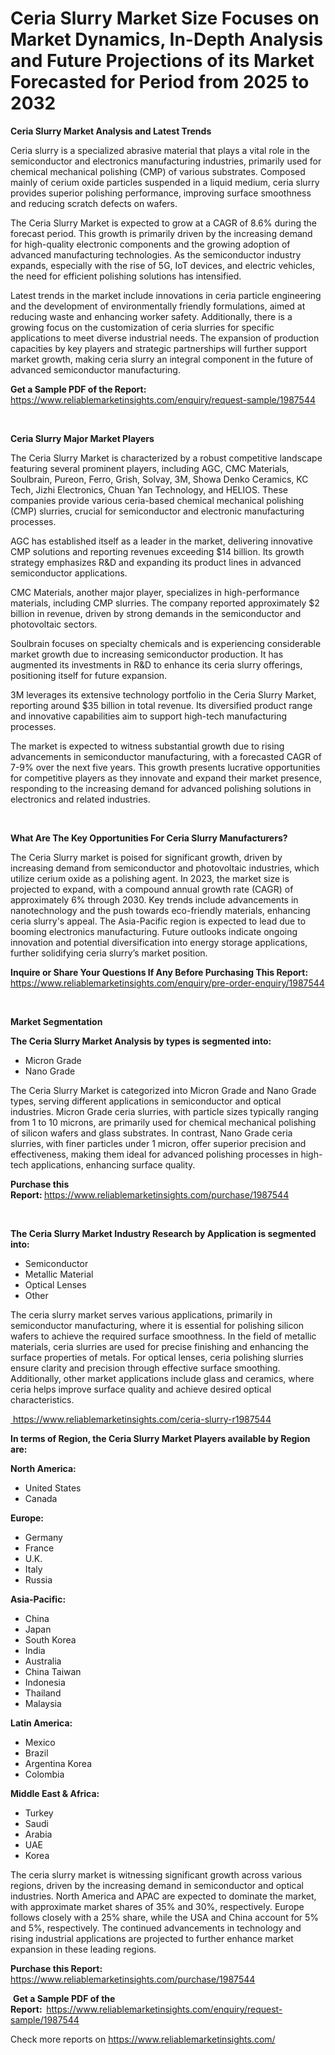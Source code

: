 <p><h1>Ceria Slurry Market Size Focuses on Market Dynamics, In-Depth Analysis and Future Projections of its Market Forecasted for Period from 2025 to 2032</h1></p><p><strong>Ceria Slurry Market Analysis and Latest Trends</strong></p>
<p><p>Ceria slurry is a specialized abrasive material that plays a vital role in the semiconductor and electronics manufacturing industries, primarily used for chemical mechanical polishing (CMP) of various substrates. Composed mainly of cerium oxide particles suspended in a liquid medium, ceria slurry provides superior polishing performance, improving surface smoothness and reducing scratch defects on wafers.</p><p>The Ceria Slurry Market is expected to grow at a CAGR of 8.6% during the forecast period. This growth is primarily driven by the increasing demand for high-quality electronic components and the growing adoption of advanced manufacturing technologies. As the semiconductor industry expands, especially with the rise of 5G, IoT devices, and electric vehicles, the need for efficient polishing solutions has intensified.</p><p>Latest trends in the market include innovations in ceria particle engineering and the development of environmentally friendly formulations, aimed at reducing waste and enhancing worker safety. Additionally, there is a growing focus on the customization of ceria slurries for specific applications to meet diverse industrial needs. The expansion of production capacities by key players and strategic partnerships will further support market growth, making ceria slurry an integral component in the future of advanced semiconductor manufacturing.</p></p>
<p><strong>Get a Sample PDF of the Report:&nbsp;</strong> <a href="https://www.reliablemarketinsights.com/enquiry/request-sample/1987544?utm_campaign=2010&utm_medium=2&utm_source=Github&utm_content=ia&utm_term=30012025&utm_id=ceria-slurry">https://www.reliablemarketinsights.com/enquiry/request-sample/1987544</a></p>
<p>&nbsp;</p>
<p><strong>Ceria Slurry Major Market Players</strong></p>
<p><p>The Ceria Slurry Market is characterized by a robust competitive landscape featuring several prominent players, including AGC, CMC Materials, Soulbrain, Pureon, Ferro, Grish, Solvay, 3M, Showa Denko Ceramics, KC Tech, Jizhi Electronics, Chuan Yan Technology, and HELIOS. These companies provide various ceria-based chemical mechanical polishing (CMP) slurries, crucial for semiconductor and electronic manufacturing processes.</p><p>AGC has established itself as a leader in the market, delivering innovative CMP solutions and reporting revenues exceeding $14 billion. Its growth strategy emphasizes R&D and expanding its product lines in advanced semiconductor applications.</p><p>CMC Materials, another major player, specializes in high-performance materials, including CMP slurries. The company reported approximately $2 billion in revenue, driven by strong demands in the semiconductor and photovoltaic sectors. </p><p>Soulbrain focuses on specialty chemicals and is experiencing considerable market growth due to increasing semiconductor production. It has augmented its investments in R&D to enhance its ceria slurry offerings, positioning itself for future expansion.</p><p>3M leverages its extensive technology portfolio in the Ceria Slurry Market, reporting around $35 billion in total revenue. Its diversified product range and innovative capabilities aim to support high-tech manufacturing processes.</p><p>The market is expected to witness substantial growth due to rising advancements in semiconductor manufacturing, with a forecasted CAGR of 7-9% over the next five years. This growth presents lucrative opportunities for competitive players as they innovate and expand their market presence, responding to the increasing demand for advanced polishing solutions in electronics and related industries.</p></p>
<p>&nbsp;</p>
<p><strong>What Are The Key Opportunities For Ceria Slurry Manufacturers?</strong></p>
<p><p>The Ceria Slurry market is poised for significant growth, driven by increasing demand from semiconductor and photovoltaic industries, which utilize cerium oxide as a polishing agent. In 2023, the market size is projected to expand, with a compound annual growth rate (CAGR) of approximately 6% through 2030. Key trends include advancements in nanotechnology and the push towards eco-friendly materials, enhancing ceria slurry's appeal. The Asia-Pacific region is expected to lead due to booming electronics manufacturing. Future outlooks indicate ongoing innovation and potential diversification into energy storage applications, further solidifying ceria slurry’s market position.</p></p>
<p><strong>Inquire or Share Your Questions If Any Before Purchasing This Report:</strong> <a href="https://www.reliablemarketinsights.com/enquiry/pre-order-enquiry/1987544?utm_campaign=2010&utm_medium=2&utm_source=Github&utm_content=ia&utm_term=30012025&utm_id=ceria-slurry">https://www.reliablemarketinsights.com/enquiry/pre-order-enquiry/1987544</a></p>
<p>&nbsp;</p>
<p><strong>Market Segmentation</strong></p>
<p><strong>The Ceria Slurry Market Analysis by types is segmented into:</strong></p>
<p><ul><li>Micron Grade</li><li>Nano Grade</li></ul></p>
<p><p>The Ceria Slurry Market is categorized into Micron Grade and Nano Grade types, serving different applications in semiconductor and optical industries. Micron Grade ceria slurries, with particle sizes typically ranging from 1 to 10 microns, are primarily used for chemical mechanical polishing of silicon wafers and glass substrates. In contrast, Nano Grade ceria slurries, with finer particles under 1 micron, offer superior precision and effectiveness, making them ideal for advanced polishing processes in high-tech applications, enhancing surface quality.</p></p>
<p><strong>Purchase this Report:&nbsp;</strong><a href="https://www.reliablemarketinsights.com/purchase/1987544?utm_campaign=2010&utm_medium=2&utm_source=Github&utm_content=ia&utm_term=30012025&utm_id=ceria-slurry">https://www.reliablemarketinsights.com/purchase/1987544</a></p>
<p>&nbsp;</p>
<p><strong>The Ceria Slurry Market Industry Research by Application is segmented into:</strong></p>
<p><ul><li>Semiconductor</li><li>Metallic Material</li><li>Optical Lenses</li><li>Other</li></ul></p>
<p><p>The ceria slurry market serves various applications, primarily in semiconductor manufacturing, where it is essential for polishing silicon wafers to achieve the required surface smoothness. In the field of metallic materials, ceria slurries are used for precise finishing and enhancing the surface properties of metals. For optical lenses, ceria polishing slurries ensure clarity and precision through effective surface smoothing. Additionally, other market applications include glass and ceramics, where ceria helps improve surface quality and achieve desired optical characteristics.</p></p>
<p><a href="https://www.reliablemarketinsights.com/ceria-slurry-r1987544?utm_campaign=2010&utm_medium=2&utm_source=Github&utm_content=ia&utm_term=30012025&utm_id=ceria-slurry">&nbsp;https://www.reliablemarketinsights.com/ceria-slurry-r1987544</a></p>
<p><strong>In terms of Region, the Ceria Slurry Market Players available by Region are:</strong></p>
<p>
    <p> <strong> North America: </strong>
        <ul>
            <li>United States</li>
            <li>Canada</li>
        </ul>
        </p> 
    <p> <strong> Europe: </strong>
        <ul>
            <li>Germany</li>
            <li>France</li>
            <li>U.K.</li>
            <li>Italy</li>
            <li>Russia</li>
        </ul>
        </p> 
    <p> <strong> Asia-Pacific: </strong>
        <ul>
            <li>China</li>
            <li>Japan</li>
            <li>South Korea</li>
            <li>India</li>
            <li>Australia</li>
            <li>China Taiwan</li>
            <li>Indonesia</li>
            <li>Thailand</li>
            <li>Malaysia</li>
        </ul>
        </p> 
    <p> <strong> Latin America: </strong>
        <ul>
            <li>Mexico</li>
            <li>Brazil</li>
            <li>Argentina Korea</li>
            <li>Colombia</li>
        </ul>
        </p> 
    <p> <strong> Middle East & Africa: </strong>
        <ul>
            <li>Turkey</li>
            <li>Saudi</li>
            <li>Arabia</li>
            <li>UAE</li>
            <li>Korea</li>
        </ul>
    </p>
    </p>
<p><p>The ceria slurry market is witnessing significant growth across various regions, driven by the increasing demand in semiconductor and optical industries. North America and APAC are expected to dominate the market, with approximate market shares of 35% and 30%, respectively. Europe follows closely with a 25% share, while the USA and China account for 5% and 5%, respectively. The continued advancements in technology and rising industrial applications are projected to further enhance market expansion in these leading regions.</p></p>
<p><strong>Purchase this Report: </strong><a href="https://www.reliablemarketinsights.com/purchase/1987544?utm_campaign=2010&utm_medium=2&utm_source=Github&utm_content=ia&utm_term=30012025&utm_id=ceria-slurry">https://www.reliablemarketinsights.com/purchase/1987544</a></p>
<p>&nbsp;<strong>Get a Sample PDF of the Report:&nbsp;&nbsp;</strong><a href="https://www.reliablemarketinsights.com/enquiry/request-sample/1987544?utm_campaign=2010&utm_medium=2&utm_source=Github&utm_content=ia&utm_term=30012025&utm_id=ceria-slurry">https://www.reliablemarketinsights.com/enquiry/request-sample/1987544</a></p>
<p><strong></strong></p>
<p>Check more reports on <a href="https://www.reliablemarketinsights.com/?utm_campaign=2010&utm_medium=2&utm_source=Github&utm_content=ia&utm_term=30012025&utm_id=ceria-slurry">https://www.reliablemarketinsights.com/</a></p>